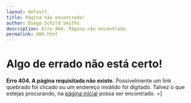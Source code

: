 ```yaml
---
layout: default
title: Página não encontrada!
author: Diego Schild Smiths
description: Erro 404. Página não encontrada.
permalink: 404.html
---
```


# Algo de errado não está certo!

**Erro 404. A página requisitada não existe.** Possivelmente um link quebrado foi clicado ou um endereço inválido foi digitado. Talvez o que estejas procurando, na [página inicial](/) possa ser encontrado. =]

